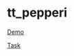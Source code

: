 # tt_pepperi

[Demo](https://nadiyahr.github.io/js-pepperi/)

[Task](https://docs.google.com/document/d/10w-4WbvwQH8WQCUgHuibME1dWFLXDCBG/edit?usp=sharing&ouid=114643096193471865715&rtpof=true&sd=true)
